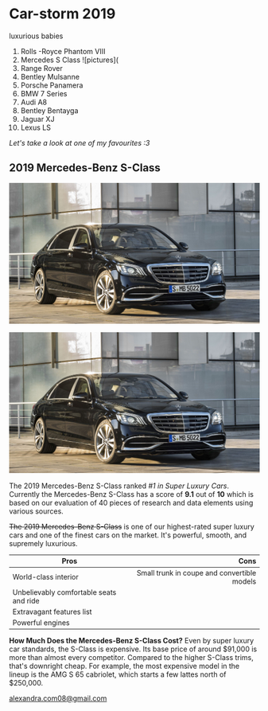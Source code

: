 # Car-storm 2019
luxurious babies

1. Rolls -Royce Phantom VIII
2. Mercedes S Class
![pictures](
3. Range Rover
4. Bentley Mulsanne
5. Porsche Panamera
6. BMW 7 Series
7. Audi A8
8. Bentley Bentayga
9. Jaguar XJ
10. Lexus LS

*Let's take a look at one of my favourites :3* 

## 2019 Mercedes-Benz S-Class 

![pictures](https://github.com/Mercedes-Inglesias/car-storm/raw/master/2019-mercedes-benz-s450-review.jpg)

![pictures](https://github.com/Mercedes-Inglesias/car-storm/raw/master/2019-mercedes-benz-s450-review.jpg)

The 2019 Mercedes-Benz S-Class ranked *#1 in Super Luxury Cars*. Currently the Mercedes-Benz S-Class has a score of __9.1__ out of __10__ which is based on our evaluation of 40 pieces of research and data elements using various sources.

~~The 2019 Mercedes-Benz S-Class~~ is one of our highest-rated super luxury cars and one of the finest cars on the market. It's powerful, smooth, and supremely luxurious.

Pros|Cons
---|---:
World-class interior|Small trunk in coupe and convertible models
Unbelievably comfortable seats and ride|
Extravagant features list|
Powerful engines|

__How Much Does the Mercedes-Benz S-Class Cost?__
Even by super luxury car standards, the S-Class is expensive. Its base price of around $91,000 is more than almost every competitor. Compared to the higher S-Class trims, that's downright cheap. For example, the most expensive model in the lineup is the AMG S 65 cabriolet, which starts a few lattes north of $250,000.

alexandra.com08@gmail.com
